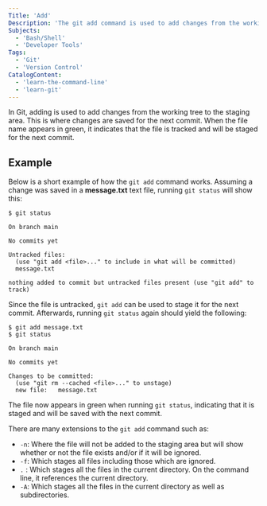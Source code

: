 ```yaml
---
Title: 'Add'
Description: 'The git add command is used to add changes from the working tree to the staging area. This is where changes are saved for the next commit.'
Subjects:
  - 'Bash/Shell'
  - 'Developer Tools'
Tags:
  - 'Git'
  - 'Version Control'
CatalogContent:
  - 'learn-the-command-line'
  - 'learn-git'
---
```


In Git, adding is used to add changes from the working tree to the staging area. This is where changes are saved for the next commit. When the file name appears in green, it indicates that the file is tracked and will be staged for the next commit.

## Example

Below is a short example of how the `git add` command works. Assuming a change was saved in a **message.txt** text file, running `git status` will show this:

```shell
$ git status

On branch main

No commits yet

Untracked files:
  (use "git add <file>..." to include in what will be committed)
  message.txt

nothing added to commit but untracked files present (use "git add" to track)
```

Since the file is untracked, `git add` can be used to stage it for the next commit. Afterwards, running `git status` again should yield the following:

```shell
$ git add message.txt
$ git status

On branch main

No commits yet

Changes to be committed:
  (use "git rm --cached <file>..." to unstage)
  new file:   message.txt
```

The file now appears in green when running `git status`, indicating that it is staged and will be saved with the next commit.

There are many extensions to the `git add` command such as:

- `-n`: Where the file will not be added to the staging area but will show whether or not the file exists and/or if it will be ignored.
- `-f`: Which stages all files including those which are ignored.
- `.` : Which stages all the files in the current directory. On the command line, it references the current directory.
- `-A`: Which stages all the files in the current directory as well as subdirectories.
